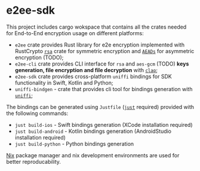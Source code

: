 # e2ee-sdk

This project includes cargo wokspace that contains all the crates needed for End-to-End encryption usage on different platforms:
- `e2ee` crate provides Rust library for e2e encryption implemented with RustCrypto [`rsa`](https://github.com/RustCrypto/RSA) crate for symmetric encryption and [`AEADs`](https://github.com/RustCrypto/AEADs) for asymmetric encryption (TODO);
- `e2ee-cli` crate provides CLI interface for `rsa` and `aes-gcm` (TODO) **keys generation, file encryption and file decryption** with [`clap`](https://github.com/clap-rs/clap);
- `e2ee-sdk` crate provides cross-platform `uniffi` bindings for SDK functionality in Swift, Kotlin and Python;
- `uniffi-bindgen` - crate that provides cli tool for bindings generation with [`uniffi`](https://github.com/mozilla/uniffi-rs);

The bindings can be generated using `Justfile` ([`just`](https://github.com/casey/just) required) provided with the following commands:
- `just build-ios` - Swift bindings generation (XCode installation required)
- `just build-android` - Kotlin bindings generation (AndroidStudio installation required)
- `just build-python` - Python bindings generation

[Nix](https://nixos.org/) package manager and nix development environments are used for better reproducability. 
